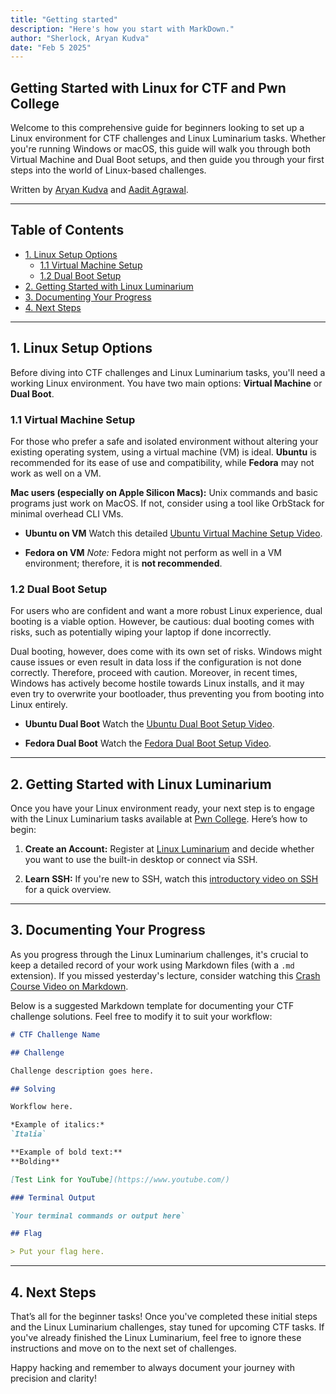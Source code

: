 ```yaml
---
title: "Getting started"
description: "Here's how you start with MarkDown."
author: "Sherlock, Aryan Kudva"
date: "Feb 5 2025"
---
```


## Getting Started with Linux for CTF and Pwn College

Welcome to this comprehensive guide for beginners looking to set up a Linux environment for CTF challenges and Linux Luminarium tasks. Whether you're running Windows or macOS, this guide will walk you through both Virtual Machine and Dual Boot setups, and then guide you through your first steps into the world of Linux-based challenges.

Written by [Aryan Kudva](https://github.com/hadakoi) and [Aadit Agrawal](https://aaditagrawal.com).

---

## Table of Contents

- [1. Linux Setup Options](#1-linux-setup-options)
  - [1.1 Virtual Machine Setup](#11-virtual-machine-setup)
  - [1.2 Dual Boot Setup](#12-dual-boot-setup)
- [2. Getting Started with Linux Luminarium](#2-getting-started-with-linux-luminarium)
- [3. Documenting Your Progress](#3-documenting-your-progress)
- [4. Next Steps](#4-next-steps)

---

## 1. Linux Setup Options

Before diving into CTF challenges and Linux Luminarium tasks, you'll need a working Linux environment. You have two main options: **Virtual Machine** or **Dual Boot**.

### 1.1 Virtual Machine Setup

For those who prefer a safe and isolated environment without altering your existing operating system, using a virtual machine (VM) is ideal. **Ubuntu** is recommended for its ease of use and compatibility, while **Fedora** may not work as well on a VM.

**Mac users (especially on Apple Silicon Macs):** Unix commands and basic programs just work on MacOS. If not, consider using a tool like OrbStack for minimal overhead CLI VMs.

- **Ubuntu on VM**
  Watch this detailed [Ubuntu Virtual Machine Setup Video](https://www.youtube.com/watch?v=Hva8lsV2nTk).

- **Fedora on VM**
  *Note:* Fedora might not perform as well in a VM environment; therefore, it is **not recommended**.

### 1.2 Dual Boot Setup

For users who are confident and want a more robust Linux experience, dual booting is a viable option. However, be cautious: dual booting comes with risks, such as potentially wiping your laptop if done incorrectly.

Dual booting, however, does come with its own set of risks. Windows might cause issues or even result in data loss if the configuration is not done correctly. Therefore, proceed with caution. Moreover, in recent times, Windows has actively become hostile towards Linux installs, and it may even try to overwrite your bootloader, thus preventing you from booting into Linux entirely.

- **Ubuntu Dual Boot**
  Watch the [Ubuntu Dual Boot Setup Video](https://www.youtube.com/watch?v=8TnOqM_GyqM).

- **Fedora Dual Boot**
  Watch the [Fedora Dual Boot Setup Video](https://www.youtube.com/watch?v=kvnfccdTYQU).

---

## 2. Getting Started with Linux Luminarium

Once you have your Linux environment ready, your next step is to engage with the Linux Luminarium tasks available at [Pwn College](https://pwn.college/linux-luminarium/). Here’s how to begin:

1. **Create an Account:**
   Register at [Linux Luminarium](https://pwn.college/linux-luminarium/) and decide whether you want to use the built-in desktop or connect via SSH.

2. **Learn SSH:**
   If you're new to SSH, watch this [introductory video on SSH](https://www.youtube.com/watch?v=DJO1A2neZ6Y) for a quick overview.

---

## 3. Documenting Your Progress

As you progress through the Linux Luminarium challenges, it's crucial to keep a detailed record of your work using Markdown files (with a `.md` extension). If you missed yesterday's lecture, consider watching this [Crash Course Video on Markdown](https://www.youtube.com/watch?v=ftOBvusMHjQ).

Below is a suggested Markdown template for documenting your CTF challenge solutions. Feel free to modify it to suit your workflow:

```md
# CTF Challenge Name

## Challenge

Challenge description goes here.

## Solving

Workflow here.

*Example of italics:*
`Italia`

**Example of bold text:**
**Bolding**

[Test Link for YouTube](https://www.youtube.com/)

### Terminal Output

`Your terminal commands or output here`

## Flag

> Put your flag here.
```

---

## 4. Next Steps

That’s all for the beginner tasks! Once you've completed these initial steps and the Linux Luminarium challenges, stay tuned for upcoming CTF tasks. If you've already finished the Linux Luminarium, feel free to ignore these instructions and move on to the next set of challenges.

Happy hacking and remember to always document your journey with precision and clarity!
